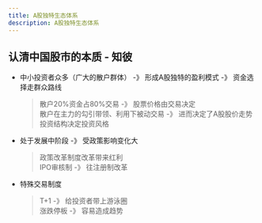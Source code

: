 ```yaml
---
title: A股独特生态体系
description: A股独特生态体系
---
```


## 认清中国股市的本质 - 知彼

* 中小投资者众多（广大的散户群体） -》 形成A股独特的盈利模式 -》 资金选择走群众路线

    > 散户20%资金占80%交易 -》 股票价格由交易决定  
    > 散户在主力的勾引带领、利用下被动交易 -》 进而决定了A股股价走势  
    > 投资结构决定投资风格

* 处于发展中阶段 -》 受政策影响变化大

    > 政策改革制度改革带来红利  
    > IPO审核制 -》 往注册制改革

* 特殊交易制度

    > T+1 -》 给投资者带上游泳圈  
    > 涨跌停板 -》 容易造成趋势
